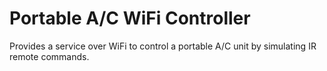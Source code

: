 # Portable A/C WiFi Controller
Provides a service over WiFi to control a portable A/C unit by simulating IR remote commands.
